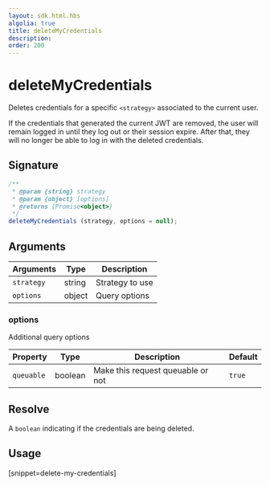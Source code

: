 ```yaml
---
layout: sdk.html.hbs
algolia: true
title: deleteMyCredentials
description:
order: 200
---
```


# deleteMyCredentials

Deletes credentials for a specific `<strategy>` associated to the current user.

If the credentials that generated the current JWT are removed, the user will remain logged in until they log out or their session expire. After that, they will no longer be able to log in with the deleted credentials.

## Signature

```javascript
/**
 * @param {string} strategy
 * @param {object} [options]
 * @returns {Promise<object>}
 */
deleteMyCredentials (strategy, options = null);
```

## Arguments

| Arguments    | Type    | Description
|--------------|---------|-------------
| `strategy` | string | Strategy to use
| `options` | object | Query options

### **options**

Additional query options

| Property     | Type    | Description                       | Default |
| ---------- | ------- | --------------------------------- | ------- |
| `queuable` | boolean | Make this request queuable or not | `true`  |

## Resolve

A `boolean` indicating if the credentials are being deleted.

## Usage

[snippet=delete-my-credentials]
